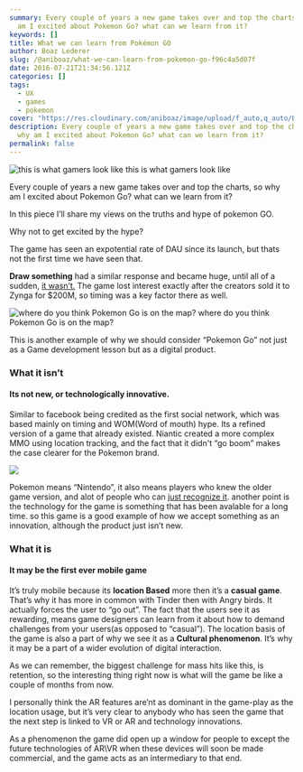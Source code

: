 ```yaml
---
summary: Every couple of years a new game takes over and top the charts, so why
  am I excited about Pokemon Go? what can we learn from it?
keywords: []
title: What we can learn from Pokémon GO
author: Boaz Lederer
slug: /@aniboaz/what-we-can-learn-from-pokemon-go-f96c4a5d07f
date: 2016-07-21T21:34:56.121Z
categories: []
tags:
  - UX
  - games
  - pokemon
cover: "https://res.cloudinary.com/aniboaz/image/upload/f_auto,q_auto/Blog/1_4noX9EnK03pMUYDeYmyXqQ.jpg"
description: Every couple of years a new game takes over and top the charts, so
  why am I excited about Pokemon Go? what can we learn from it?
permalink: false
---
```


![this is what gamers look like](https://res.cloudinary.com/aniboaz/image/upload/f_auto,q_auto/Blog/1_4noX9EnK03pMUYDeYmyXqQ.jpg)
this is what gamers look like

Every couple of years a new game takes over and top the charts, so why am I excited about Pokemon Go? what can we learn from it?

In this piece I’ll share my views on the truths and hype of pokemon GO.

Why not to get excited by the hype?

The game has seen an expotential rate of DAU since its launch, but thats not the first time we have seen that.

**Draw something** had a similar response and became huge, until all of a sudden, [it wasn’t.](http://www.forbes.com/sites/insertcoin/2012/05/04/draw-something-loses-5m-users-a-month-after-zynga-purchase/#5377181371df) The game lost interest exactly after the creators sold it to Zynga for $200M, so timing was a key factor there as well.

![where do you think Pokemon Go is on the map?](https://cdn-images-1.medium.com/max/600/0*uIlG-9SSOe94SU9G.png)
where do you think Pokemon Go is on the map?

This is another example of why we should consider “Pokemon Go” not just as a Game development lesson but as a digital product.

### What it isn’t

#### Its not new, or technologically innovative.

Similar to facebook being credited as the first social network, which was based mainly on timing and WOM(Word of mouth) hype. Its a refined version of a game that already existed. Niantic created a more complex MMO using location tracking, and the fact that it didn't “go boom” makes the case clearer for the Pokemon brand.

![](https://cdn-images-1.medium.com/max/800/1*0YFR142NhmtmrYBnM_GMyg.jpeg)

Pokemon means “Nintendo”, it also means players who knew the older game version, and alot of people who can [just recognize it](http://www.polygon.com/pokemon/2014/8/21/6051183/pikachu-pokemon-mickey-mouse). another point is the technology for the game is something that has been avalable for a long time. so this game is a good example of how we accept something as an innovation, although the product just isn’t new.

### What it is

#### It may be the first ever mobile game

It’s truly mobile because its **location Based** more then it’s a **casual game**. That’s why it has more in common with Tinder then with Angry birds. It actually forces the user to “go out”. The fact that the users see it as rewarding, means game designers can learn from it about how to demand challenges from your users(as opposed to “casual”). The location basis of the game is also a part of why we see it as a **Cultural phenomenon**. It’s why it may be a part of a wider evolution of digital interaction.

As we can remember, the biggest challenge for mass hits like this, is retention, so the interesting thing right now is what will the game be like a couple of months from now.

I personally think the AR features are’nt as dominant in the game-play as the location usage, but it’s very clear to anybody who has seen the game that the next step is linked to VR or AR and technology innovations.

As a phenomenon the game did open up a window for people to except the future technologies of AR\\VR when these devices will soon be made commercial, and the game acts as an intermediary to that end.
